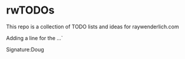 # rwTODOs

This repo is a collection of TODO lists and ideas for raywenderlich.com

Adding a line for the ...`


Signature:Doug
